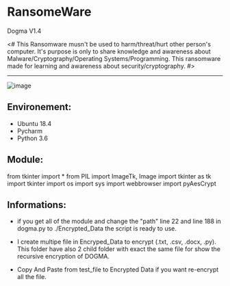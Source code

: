 # RansomeWare
Dogma V1.4


<# This Ransomware musn't be used to harm/threat/hurt other person's computer.
It's purpose is only to share knowledge and awareness about Malware/Cryptography/Operating Systems/Programming.
This ransomware made for learning and awareness about security/cryptography. #>

-----------------------------------------------------------------------------------------------------------------------------

![image](https://user-images.githubusercontent.com/18190054/74493103-69e57c00-4ed1-11ea-8604-b1ad804aaaef.png)

Environement:
-------------
- Ubuntu 18.4
- Pycharm
- Python 3.6


Module:
-----
from tkinter import *
from PIL import ImageTk, Image
import tkinter as tk
import tkinter
import os
import sys
import webbrowser
import pyAesCrypt



Informations:
-------------

- if you get all of the module and change the "path" line 22 and line 188 in dogma.py to ./Encrypted_Data the script is ready to use.

- I create multipe file in Encryped_Data to encrypt (.txt, .csv, .docx, .py).
This folder have also 2 child folder with exact the same file for show the recursive encryption of DOGMA.

- Copy And Paste from test_file to Encrypted Data if you want re-encrypt all the file.
                                                                                                   

